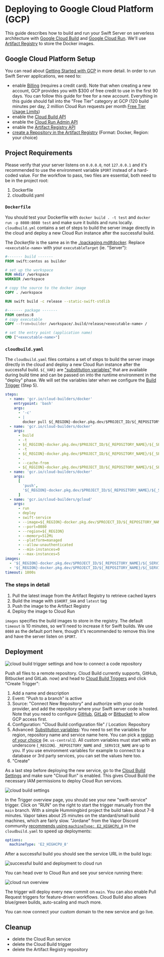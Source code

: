 # Deploying to Google Cloud Platform (GCP)

This guide describes how to build and run your Swift Server on serverless
architecture with [Google Cloud Build](https://cloud.google.com/build) and
[Google Cloud Run](https://cloud.google.com/run). We'll use
[Artifact Registry](https://cloud.google.com/artifact-registry/docs/docker/quickstart)
to store the Docker images.

## Google Cloud Platform Setup

You can read about
[Getting Started with GCP](https://cloud.google.com/gcp/getting-started/) in
more detail. In order to run Swift Server applications, we need to:

- enable [Billing](https://console.cloud.google.com/billing) (requires a credit
  card). Note that when creating a new account, GCP provides you with $300 of
  free credit to use in the first 90 days. You can follow this guide for free
  for a new account. Everything in this guide should fall into the "Free Tier"
  category at GCP (120 build minutes per day, 2 million Cloud Run requests per
  month
  [Free Tier Usage Limits](https://cloud.google.com/free/docs/gcp-free-tier#free-tier-usage-limits))
- enable the
  [Cloud Build API](https://console.cloud.google.com/apis/api/cloudbuild.googleapis.com/overview)
- enable the
  [Cloud Run Admin API](https://console.cloud.google.com/apis/api/run.googleapis.com/overview)
- enable the
  [Artifact Registry API](https://console.cloud.google.com/apis/api/artifactregistry.googleapis.com/overview)
- [create a Repository in the Artifact Registry](https://console.cloud.google.com/artifacts/create-repo)
  (Format: Docker, Region: your choice)

## Project Requirements

Please verify that your server listens on `0.0.0.0`, not `127.0.0.1` and it's
recommended to use the environment variable `$PORT` instead of a hard-coded
value. For the workflow to pass, two files are essential, both need to be in the
project root:

1. Dockerfile
2. cloudbuild.yaml

### `Dockerfile`

You should test your Dockerfile with `docker build . -t test` and
`docker run -p 8080:8080 test` and make sure it builds and runs locally.
`cloudbuild.yml` contains a set of steps to build the server image directly in
the cloud and deploy a new Cloud Run instance after the successful build.

The _Dockerfile_ is the same as in the [./packaging.md#docker](guide). Replace
`<executable-name>` with your `executableTarget` (ie. "Server"):

```Dockerfile
#------- build -------
FROM swift:centos as builder

# set up the workspace
RUN mkdir /workspace
WORKDIR /workspace

# copy the source to the docker image
COPY . /workspace

RUN swift build -c release --static-swift-stdlib

#------- package -------
FROM centos:8
# copy executable
COPY --from=builder /workspace/.build/release/<executable-name> /

# set the entry point (application name)
CMD ["<executable-name>"]

```

### `cloudbuild.yaml`

The `cloudbuild.yaml` files contains a set of steps to build the server image
directly in the cloud and deploy a new Cloud Run instance after the successful
build. `${_VAR}` are
["substitution variables"](https://cloud.google.com/cloud-build/docs/configuring-builds/substitute-variable-values)
that are available during build time and can be passed on into the runtime
environment in the "deploy" phase. We will set the variables later when we
configure the [Build Trigger](#deployment) (Step 5).

```yaml
steps:
  - name: 'gcr.io/cloud-builders/docker'
    entrypoint: 'bash'
    args:
      - '-c'
      - |
        docker pull ${_REGION}-docker.pkg.dev/$PROJECT_ID/${_REPOSITORY_NAME}/${_SERVICE_NAME}:latest || exit 0
  - name: 'gcr.io/cloud-builders/docker'
    args:
      - build
      - -t
      - ${_REGION}-docker.pkg.dev/$PROJECT_ID/${_REPOSITORY_NAME}/${_SERVICE_NAME}:$SHORT_SHA
      - -t
      - ${_REGION}-docker.pkg.dev/$PROJECT_ID/${_REPOSITORY_NAME}/${_SERVICE_NAME}:latest
      - .
      - --cache-from
      - ${_REGION}-docker.pkg.dev/$PROJECT_ID/${_REPOSITORY_NAME}/${_SERVICE_NAME}:latest
  - name: 'gcr.io/cloud-builders/docker'
    args:
      [
        'push',
        '${_REGION}-docker.pkg.dev/$PROJECT_ID/${_REPOSITORY_NAME}/${_SERVICE_NAME}:$SHORT_SHA'
      ]
  - name: 'gcr.io/cloud-builders/gcloud'
    args:
      - run
      - deploy
      - swift-service
      - --image=${_REGION}-docker.pkg.dev/$PROJECT_ID/${_REPOSITORY_NAME}/${_SERVICE_NAME}:$SHORT_SHA
      - --port=8080
      - --region=${_REGION}
      - --memory=512Mi
      - --platform=managed
      - --allow-unauthenticated
      - --min-instances=0
      - --max-instances=5
images:
  - '${_REGION}-docker.pkg.dev/$PROJECT_ID/${_REPOSITORY_NAME}/${_SERVICE_NAME}:$SHORT_SHA'
  - '${_REGION}-docker.pkg.dev/$PROJECT_ID/${_REPOSITORY_NAME}/${_SERVICE_NAME}:latest'
timeout: 1800s
```

### The steps in detail

1. Pull the latest image from the Artifact Registry to retrieve cached layers
2. Build the image with `$SHORT_SHA` and `latest` tag
3. Push the image to the Artifact Registry
4. Deploy the image to Cloud Run

`images` specifies the build images to store in the registry. The default
`timeout` is 10 minutes, so we'll need to increase it for Swift builds. We use
`8080` as the default port here, though it's recommended to remove this line and
have the server listen on `$PORT`.

## Deployment

![cloud build trigger settings and how to connect a code repository](../images/gcp-connect-repo.png)

Push all files to a remote repository. Cloud Build currently supports, GitHub,
Bitbucket and GitLab. now) and head to
[Cloud Build Triggers](https://console.cloud.google.com/cloud-build/triggers)
and click "Create Trigger":

1. Add a name and description
2. Event: "Push to a branch" is active
3. Source: "Connect New Repository" and authorize with your code provider, and
   add the repository where your Swift server code is hosted. Note that you need
   to configure
   [GitHub](https://cloud.google.com/build/docs/automating-builds/build-repos-from-github),
   [GitLab](https://cloud.google.com/build/docs/automating-builds/build-repos-from-gitlab)
   or
   [Bitbucket](https://cloud.google.com/build/docs/automating-builds/build-repos-from-bitbucket-cloud)
   to allow GCP access first.
4. Configuration: "Cloud Build configuration file" / Location: Repository
5. Advanced:
   [Substitution variables](https://cloud.google.com/cloud-build/docs/configuring-builds/substitute-variable-values):
   You need to set the variables for region, repository name and service name
   here. You can pick a
   [region of your choice](https://cloud.google.com/about/locations/) (ie.
   `us-central1`). All custom variables must start with an underscore
   (`_REGION`). `_REPOSITORY_NAME` and `_SERVICE_NAME` are up to you. If you use
   environment variables for example to connect to a database or 3rd party
   services, you can set the values here too.
6. "Create"

As a last step before deploying the new service, go to the
[Cloud Build Settings](https://console.cloud.google.com/cloud-build/settings)
and make sure "Cloud Run" is enabled. This gives Cloud Build the necessary IAM
permissions to deploy Cloud Run services.

![cloud build settings](../images/gcp-cloud-build-settings.png)

In the Trigger overview page, you should see your new "swift-service" trigger.
Click on "RUN" on the right to start the trigger manually from the `main`
branch. With a simple Hummingbird project the build takes about 7-8 minutes.
Vapor takes about 25 minutes on the standard/small build machines, which are
fairly slow. "Jordane" from the Vapor Discord community
[recommends using `machineType: E2_HIGHCPU_8`](https://discord.com/channels/431917998102675485/447893851374616576/915819735738888222)
in the `cloudbuild.yaml` to speed up deployments:

```yaml
options:
  machineType: 'E2_HIGHCPU_8'
```

After a successful build you should see the service URL in the build logs:

![successful build and deployment to cloud run](../images/gcp-cloud-build.png)

You can head over to Cloud Run and see your service running there:

![cloud run overview](../images/gcp-cloud-run.png)

The trigger will deploy every new commit on `main`. You can also enable Pull
Request triggers for feature-driven workflows. Cloud Build also allows
blue/green builds, auto-scaling and much more.

You can now connect your custom domain to the new service and go live.

## Cleanup

- delete the Cloud Run service
- delete the Cloud Build trigger
- delete the Artifact Registry repository
